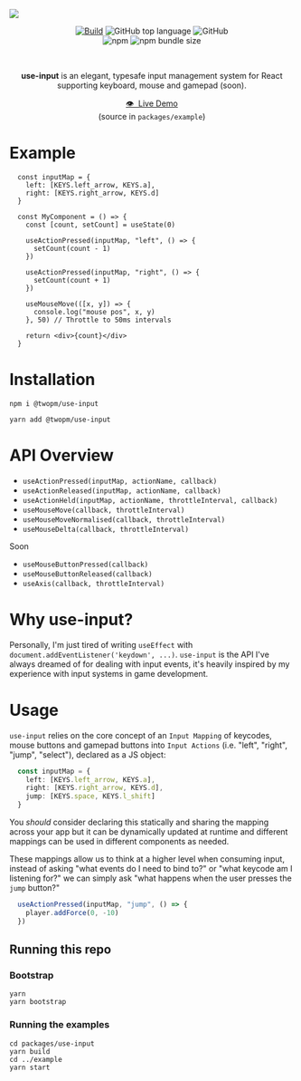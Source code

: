 

<a href=""><img src="https://github.com/bfollington/use-input/raw/main/banner.png" /></a>
<br />

<p align="center">
  <a href="https://github.com/bfollington/use-input/actions?query=workflow%3A%22Build%22"><img alt="Build" src="https://github.com/bfollington/use-input/workflows/Build/badge.svg"></a>
<img alt="GitHub top language" src="https://img.shields.io/github/languages/top/bfollington/use-input">
<img alt="GitHub" src="https://img.shields.io/github/license/bfollington/use-input">

<br>
  <img alt="npm" src="https://img.shields.io/npm/v/@twopm/use-input">
<img alt="npm bundle size" src="https://img.shields.io/bundlephobia/min/@twopm/use-input">

</p><br>

<p align="center"><strong>use-input</strong> is an elegant, typesafe input management system for React supporting keyboard, mouse and gamepad (soon).</p>
  
<p align="center"><a href="https://use-input.vercel.app/">👁 &nbsp;Live Demo</a><br> (source in <code>packages/example</code>)</p>

# Example

```tsx
  const inputMap = {
    left: [KEYS.left_arrow, KEYS.a],
    right: [KEYS.right_arrow, KEYS.d]
  }
  
  const MyComponent = () => {
    const [count, setCount] = useState(0)
  
    useActionPressed(inputMap, "left", () => {
      setCount(count - 1)
    })
    
    useActionPressed(inputMap, "right", () => {
      setCount(count + 1)
    })
    
    useMouseMove(([x, y]) => {
      console.log("mouse pos", x, y)
    }, 50) // Throttle to 50ms intervals

    return <div>{count}</div>
  }
```

# Installation
```
npm i @twopm/use-input
```

```
yarn add @twopm/use-input
```

# API Overview

- `useActionPressed(inputMap, actionName, callback)`
- `useActionReleased(inputMap, actionName, callback)`
- `useActionHeld(inputMap, actionName, throttleInterval, callback)`
- `useMouseMove(callback, throttleInterval)`
- `useMouseMoveNormalised(callback, throttleInterval)`
- `useMouseDelta(callback, throttleInterval)`

Soon

- `useMouseButtonPressed(callback)`
- `useMouseButtonReleased(callback)`
- `useAxis(callback, throttleInterval)`

# Why use-input?

Personally, I'm just tired of writing `useEffect` with `document.addEventListener('keydown', ...)`. `use-input` is the API I've always dreamed of for dealing with input events, it's heavily inspired by my experience with input systems in game development.

# Usage 

`use-input` relies on the core concept of an `Input Mapping` of keycodes, mouse buttons and gamepad buttons into `Input Actions` (i.e. "left", "right", "jump", "select"), declared as a JS object:

```ts
  const inputMap = {
    left: [KEYS.left_arrow, KEYS.a],
    right: [KEYS.right_arrow, KEYS.d],
    jump: [KEYS.space, KEYS.l_shift]
  }
```

You _should_ consider declaring this statically and sharing the mapping across your app but it can be dynamically updated at runtime and different mappings can be used in different components as needed.

These mappings allow us to think at a higher level when consuming input, instead of asking "what events do I need to bind to?" or "what keycode am I listening for?" we can simply ask "what happens when the user presses the `jump` button?"

```ts
  useActionPressed(inputMap, "jump", () => {
    player.addForce(0, -10)
  })
```

## Running this repo

### Bootstrap

```
yarn
yarn bootstrap
```

### Running the examples

```
cd packages/use-input
yarn build
cd ../example
yarn start
```
